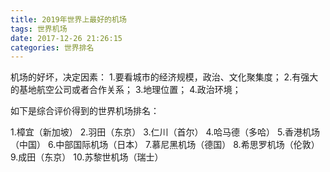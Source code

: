 ```yaml
---
title: 2019年世界上最好的机场
tags: 世界机场
date: 2017-12-26 21:26:15
categories: 世界排名
---
```

机场的好坏，决定因素：
1.要看城市的经济规模，政治、文化聚集度；
2.有强大的基地航空公司或者合作关系；
3.地理位置；
4.政治环境；
<!-- more -->
如下是综合评价得到的世界机场排名：

1.樟宜（新加坡）
2.羽田（东京）
3.仁川（首尔）
4.哈马德（多哈）
5.香港机场（中国）
6.中部国际机场（日本）
7.慕尼黑机场（德国）
8.希思罗机场（伦敦）
9.成田（东京）
10.苏黎世机场（瑞士）
